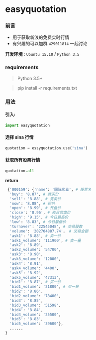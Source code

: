 # easyquotation

### 前言
* 用于获取新浪的免费实时行情
* 有兴趣的可以加群 `429011814` 一起讨论

**开发环境** : `Ubuntu 15.10` / `Python 3.5`

### requirements

> Python 3.5+
 
> pip install -r requirements.txt

### 用法

#### 引入:

```python
import easyquotation
```

#### 选择 sina 行情

```python
quotation = essyquotation.use('sina')
```

#### 获取所有股票行情

```python
quotation.all
```

**return**

```python
 {'000159': {'name': '国际实业', # 股票名
  'buy': '8.87', # 竞买价
  'sell': '8.88', # 竞卖价
  'now': '8.88', # 现价
  'open': '8.99', # 开盘价
  'close': '8.96', # 昨日收盘价
  'high': '9.15', # 今日最高价
  'low': '8.83', # 今日最低价
  'turnover': '22545048', # 交易股数
  'volume': '202704887.74'， # 交易金额
  'ask1': '8.88', # 卖一价
  'ask1_volume': '111900', # 卖一量
  'ask2': '8.89',
  'ask2_volume': '54700',
  'ask3': '8.90',
  'ask3_volume': '12000',
  'ask4': '8.91',
  'ask4_volume': '4400',
  'ask5': '8.92',
  'ask5_volume': '47313',
  'bid1': '8.87', # 买一价
  'bid1_volume': '21800', # 买一量
  'bid2': '8.86', 
  'bid2_volume': '78400',
  'bid3': '8.85',
  'bid3_volume': '51598',
  'bid4': '8.84',
  'bid4_volume': '25500',
  'bid5': '8.83',
  'bid5_volume': '39600'},
  ......
}
```
